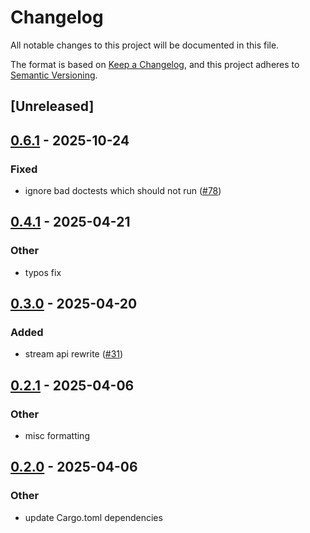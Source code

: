 # Changelog

All notable changes to this project will be documented in this file.

The format is based on [Keep a Changelog](https://keepachangelog.com/en/1.0.0/),
and this project adheres to [Semantic Versioning](https://semver.org/spec/v2.0.0.html).

## [Unreleased]

## [0.6.1](https://github.com/roberts-pumpurs/betfair-adapter-rs/compare/betfair-xml-parser-v0.6.0...betfair-xml-parser-v0.6.1) - 2025-10-24

### Fixed

- ignore bad doctests which should not run ([#78](https://github.com/roberts-pumpurs/betfair-adapter-rs/pull/78))

## [0.4.1](https://github.com/roberts-pumpurs/betfair-adapter-rs/compare/betfair-xml-parser-v0.4.0...betfair-xml-parser-v0.4.1) - 2025-04-21

### Other

- typos fix

## [0.3.0](https://github.com/roberts-pumpurs/betfair-adapter-rs/compare/betfair-xml-parser-v0.2.1...betfair-xml-parser-v0.3.0) - 2025-04-20

### Added

- stream api rewrite ([#31](https://github.com/roberts-pumpurs/betfair-adapter-rs/pull/31))

## [0.2.1](https://github.com/roberts-pumpurs/betfair-adapter-rs/compare/betfair-xml-parser-v0.2.0...betfair-xml-parser-v0.2.1) - 2025-04-06

### Other

- misc formatting

## [0.2.0](https://github.com/roberts-pumpurs/betfair-adapter-rs/compare/betfair-xml-parser-v0.1.2...betfair-xml-parser-v0.2.0) - 2025-04-06

### Other

- update Cargo.toml dependencies
